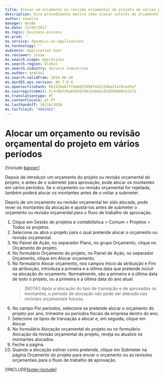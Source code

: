```yaml
---
title: Alocar um orçamento ou revisão orçamental do projeto em vários períodos
description: Este procedimento mostra como alocar valores de orçamento do projeto em vários períodos.
author: Yowelle
manager: AnnBe
ms.date: 11/03/2017
ms.topic: business-process
ms.prod: ''
ms.service: dynamics-ax-applications
ms.technology: ''
audience: Application User
ms.reviewer: josaw
ms.search.scope: Operations
ms.search.region: Global
ms.search.industry: Service industries
ms.author: andchoi
ms.search.validFrom: 2016-06-30
ms.dyn365.ops.version: AX 7.0.0
ms.openlocfilehash: 6b332be67ffdab0156997eb223d8a31af6ced3ef
ms.sourcegitcommit: 5c4c9bf3ba018562d6cb3443c01d550489c415fa
ms.translationtype: HT
ms.contentlocale: pt-PT
ms.lasthandoff: 10/16/2020
ms.locfileid: "4082462"
---
```

# <a name="allocate-a-project-budget-or-budget-revision-across-periods"></a>Alocar um orçamento ou revisão orçamental do projeto em vários períodos

[!include [banner](../../includes/banner.md)]

Depois de introduzir um orçamento do projeto ou revisão orçamental do projeto, e antes de o submeter para aprovação, pode alocar os montantes em vários períodos. Se o orçamento ou revisão orçamental for rejeitada, também poderá alocar os montantes antes de o voltar a submeter. 

Depois de um orçamento ou revisão orçamental ter sido alocada, pode rever os montantes da alocação e ajustá-los antes de submeter o orçamento ou revisão orçamental para o fluxo de trabalho de aprovação. 

1. Clique em Gestão de projetos e contabilística > Comum > Projetos > Todos os projetos. 
2. Selecione ou abra o projeto para o qual pretende alocar o orçamento ou revisão orçamental. 
3. No Painel de Ação, no separador Plano, no grupo Orçamento, clique no Orçamento do projeto. 
4. No formulário Orçamento do projeto, no Painel de Ação, no separador Orçamento, clique em Alocar orçamento. 
5. No formulário Alocar orçamento, nos campos Início da atribuição e Fim da atribuição, introduza a primeira e a última data que pretende incluir na alocação do orçamento. Normalmente, são a primeira e a última data de todo o projeto, ou a primeira e a última data do ano atual.  
   > [NOTA!] Após a alocação do tipo de transação e de aprovados os montantes, o período de alocação não pode ser alterado nas revisões orçamentais futuras. 
6. No campo Por períodos, selecione se pretende alocar o orçamento do projeto por ano, trimestre ou períodos fiscais da empresa dentro do ano.
7. Selecione os tipos de transação a alocar e, em seguida, clique em Alocar. 
8. No formulário Alocação orçamental do projeto ou no formulário Alocação da revisão orçamental do projeto, reveja ou atualize os montantes alocados. 
9. Feche a página.
10. Quando a alocação estiver como pretende, clique em Submeter na página Orçamento do projeto para enviar o orçamento ou as revisões orçamentais para o fluxo de trabalho de aprovação.  




[!INCLUDE[footer-include](../../includes/footer-banner.md)]